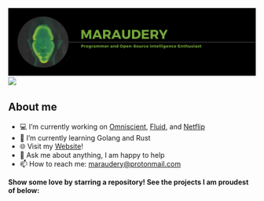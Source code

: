 <img src="./newprofban.png" alt="Maraudery's GitHub README header image">
<a href="https://www.buymeacoffee.com/maraudery" target="_blank" rel="noreferrer nofollow">
  <a href="https://www.buymeacoffee.com/"><img src="https://img.buymeacoffee.com/button-api/?text=Buy me a coffee&emoji=&slug=maraudery&button_colour=000000&font_colour=76a93d&font_family=Poppins&outline_colour=76a93d&coffee_colour=76a93d"></a>
</a>

## About me
- 💻 I’m currently working on [Omniscient](https://github.com/maraudery/omniscient), [Fluid](https://github.com/maraudery/fluid), and [Netflip](https://github.com/maraudery/fluid)
- 🌱 I’m currently learning Golang and Rust
- 🌐 Visit my [Website](https://maraudery.github.io)!
- 💬 Ask me about anything, I am happy to help
- 📫 How to reach me: maraudery@protonmail.com


**Show some love by starring a repository! See the projects I am proudest of below:**
